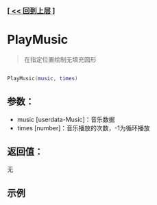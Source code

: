 ### [[ << 回到上层 ]](index.md)

# PlayMusic

> 在指定位置绘制无填充圆形

```lua

PlayMusic(music, times)

```

## 参数：

+ music [userdata-Music]：音乐数据
+ times [number]：音乐播放的次数，-1为循环播放

## 返回值：

无

## 示例

```lua

```